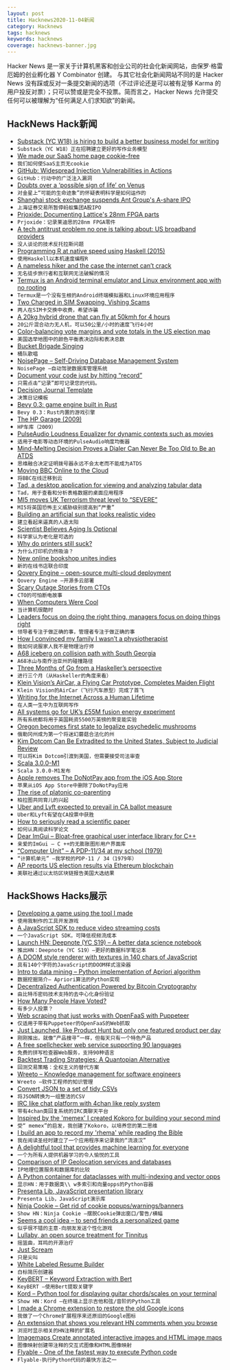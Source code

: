```yaml
---
layout: post
title: Hacknews2020-11-04新闻
category: Hacknews
tags: hacknews
keywords: hacknews
coverage: hacknews-banner.jpg
---
```


Hacker News 是一家关于计算机黑客和创业公司的社会化新闻网站，由保罗·格雷厄姆的创业孵化器 Y Combinator 创建。
与其它社会化新闻网站不同的是 Hacker News 没有踩或反对一条提交新闻的选项（不过评论还是可以被有足够 Karma 的用户投反对票）；只可以赞或是完全不投票。简而言之，Hacker News 允许提交任何可以被理解为“任何满足人们求知欲”的新闻。

## HackNews Hack新闻


- [Substack (YC W18) is hiring to build a better business model for writing](https://substack.com/jobs)
- `Substack（YC W18）正在招聘建立更好的写作业务模型`
- [We made our SaaS home page cookie-free](https://blog.leavemealone.app/no-more-cookies/)
- `我们如何使SaaS主页无cookie`
- [GitHub: Widespread Injection Vulnerabilities in Actions](https://bugs.chromium.org/p/project-zero/issues/detail?id=2070&can=2&q=&colspec=ID%20Type%20Status%20Priority%20Milestone%20Owner%20Summary&cells=ids)
- `GitHub：行动中的广泛注入漏洞`
- [Doubts over a ‘possible sign of life’ on Venus](https://www.sciencenews.org/article/venus-phosphine-possible-sign-life-doubts-how-science-works)
- `对金星上“可能的生命迹象”的怀疑表明科学是如何运作的`
- [Shanghai stock exchange suspends Ant Group's A-share IPO](https://de.reuters.com/article/ant-group-ipo/shanghai-stock-exchange-suspends-ant-groups-a-share-ipo-idUSP8N2HK04R)
- `上海证券交易所暂停蚂蚁集团A股IPO`
- [Prjoxide: Documenting Lattice's 28nm FPGA parts](https://github.com/daveshah1/prjoxide)
- `Prjoxide：记录莱迪思的28nm FPGA零件`
- [A tech antitrust problem no one is talking about: US broadband providers](https://arstechnica.com/tech-policy/2020/10/the-tech-antitrust-problem-no-one-is-talking-about/)
- `没人谈论的技术反托拉斯问题`
- [Programming R at native speed using Haskell (2015)](https://www.tweag.io/blog/2015-09-08-programming-r-at-native-speed-in-haskell/)
- `使用Haskell以本机速度编程R`
- [A nameless hiker and the case the internet can’t crack](https://www.wired.com/story/nameless-hiker-mostly-harmless-internet-mystery/)
- `无名徒步旅行者和互联网无法破解的情况`
- [Termux is an Android terminal emulator and Linux environment app with no rooting](https://termux.com/)
- `Termux是一个没有生根的Android终端模拟器和Linux环境应用程序`
- [Two Charged in SIM Swapping, Vishing Scams](https://krebsonsecurity.com/2020/11/two-charged-in-sim-swapping-vishing-scams/)
- `两人在SIM卡交换中收费，希望诈骗`
- [A 20kg hybrid drone that can fly at 50kmh for 4 hours](https://www.quaternium.com/uav/hybrix-drone/)
- `20公斤混合动力无人机，可以50公里/小时的速度飞行4小时`
- [Color-balancing vote margins and vote totals in the US election map](https://stemlounge.com/muddy-america-color-balancing-trumps-election-map-infographic/)
- `美国选举地图中的颜色平衡表决边际和表决总数`
- [Bucket Brigade Singing](https://www.jefftk.com/p/bucket-brigade-singing)
- `桶队歌唱`
- [NoisePage – Self-Driving Database Management System](https://noise.page/)
- `NoisePage –自动驾驶数据库管理系统`
- [Document your code just by hitting “record”](https://paircast.io)
- `只需点击“记录”即可记录您的代码。`
- [Decision Journal Template](https://optemization.com/decision-journal-notion)
- `决策日记模板`
- [Bevy 0.3: game engine built in Rust](https://bevyengine.org/news/bevy-0-3/)
- `Bevy 0.3：Rust内置的游戏引擎`
- [The HP Garage (2009)](https://www.hpmuseum.org/garage/garage.htm)
- `HP车库（2009）`
- [PulseAudio Loudness Equalizer for dynamic contexts such as movies](https://github.com/Digitalone1/PulseEffects-Presets)
- `适用于电影等动态环境的PulseAudio响度均衡器`
- [Mind-Melting Decision Proves a Dialer Can Never Be Too Old to Be an ATDS](https://tcpaworld.com/2020/11/03/heres-your-tcpa-distraction-for-a-normal-tuesday-with-nothing-else-going-on-mind-melting-decision-proves-a-dialer-can-never-be-too-old-to-be-an-atds/)
- `思维融合决定证明拨号器永远不会太老而不能成为ATDS`
- [Moving BBC Online to the Cloud](https://medium.com/bbc-design-engineering/moving-bbc-online-to-the-cloud-afdfb7c072ff)
- `将BBC在线迁移到云`
- [Tad, a desktop application for viewing and analyzing tabular data](https://github.com/antonycourtney/tad)
- `Tad，用于查看和分析表格数据的桌面应用程序`
- [MI5 moves UK Terrorism threat level to “SEVERE”](https://www.mi5.gov.uk/threat-levels)
- `MI5将英国恐怖主义威胁级别提高到“严重”`
- [Building an artificial sun that looks realistic video](https://www.youtube.com/watch?v=6bqBsHSwPgw)
- `建立看起来逼真的人造太阳`
- [Scientist Believes Aging Is Optional](https://www.outsideonline.com/2404642/lifespan-david-sinclair-book-review)
- `科学家认为老化是可选的`
- [Why do printers still suck?](https://www.wired.com/story/why-do-printers-still-suck/)
- `为什么打印机仍然吸油？`
- [New online bookshop unites indies](https://www.theguardian.com/books/2020/nov/02/this-is-revolutionary-new-online-bookshop-unites-indies-to-rival-amazon)
- `新的在线书店联合印度`
- [Qovery Engine – open-source multi-cloud deployment](https://github.com/Qovery/engine)
- `Qovery Engine –开源多云部署`
- [Scary Outage Stories from CTOs](https://thenewstack.io/6-scary-outage-stories-from-ctos/)
- `CTO的可怕断电故事`
- [When Computers Were Cool](https://datagubbe.se/coolcomp.html)
- `当计算机很酷时`
- [Leaders focus on doing the right thing, managers focus on doing things right](https://twitter.com/id_aa_carmack/status/1323679565533925376)
- `领导者专注于做正确的事，管理者专注于做正确的事`
- [How I convinced my family I wasn’t a physiotherapist](https://www.physoc.org/blog/how-i-convinced-my-family-i-wasnt-a-physiotherapist-a-member-spotlight/)
- `我如何说服家人我不是物理治疗师`
- [A68 iceberg on collision path with South Georgia](https://www.bbc.com/news/science-environment-54798031)
- `A68冰山与南乔治亚州的碰撞路径`
- [Three Months of Go from a Haskeller’s perspective](https://memo.barrucadu.co.uk/three-months-of-go.html)
- `进行三个月（从Haskeller的角度来看）`
- [Klein Vision’s AirCar, a Flying Car Prototype, Completes Maiden Flight](https://robbreport.com/motors/aviation/klein-visions-aircar-prototype-first-flight-1234578689/)
- `Klein Vision的AirCar（飞行汽车原型）完成了首飞`
- [Writing for the Internet Across a Human Lifetime](http://len.falken.ink/misc/writing-for-the-internet-across-a-human-lifetime.txt)
- `在人类一生中为互联网写作`
- [All systems go for UK’s £55M fusion energy experiment](https://ccfe.ukaea.uk/all-systems-go-for-uks-55m-fusion-energy-experiment/)
- `所有系统都将用于英国耗资5500万英镑的聚变能实验`
- [Oregon becomes first state to legalize psychedelic mushrooms](https://www.oregonlive.com/politics/2020/11/oregon-becomes-first-state-to-legalize-psychedelic-mushrooms.html)
- `俄勒冈州成为第一个将迷幻蘑菇合法化的州`
- [Kim Dotcom Can Be Extradited to the United States, Subject to Judicial Review](https://torrentfreak.com/kim-dotcom-can-be-extradited-to-the-united-states-subject-to-judicial-review-201104/)
- `可以将Kim Dotcom引渡到美国，但需要接受司法审查`
- [Scala 3.0.0-M1](https://github.com/lampepfl/dotty/releases/tag/3.0.0-M1)
- `Scala 3.0.0-M1发布`
- [Apple removes The DoNotPay app from the iOS App Store](https://twitter.com/jbrowder1/status/1323804586121994241)
- `苹果从iOS App Store中删除了DoNotPay应用`
- [The rise of platonic co-parenting](https://www.theguardian.com/lifeandstyle/2020/oct/31/i-wanted-to-meet-a-mate-and-have-a-baby-without-wasting-time-the-rise-of-platonic-co-parenting)
- `柏拉图共同育儿的兴起`
- [Uber and Lyft expected to prevail in CA ballot measure](https://www.cnbc.com/2020/11/03/california-voters-projected-to-pass-prop-22-backed-by-uber-and-lyft.html)
- `Uber和Lyft有望在CA投票中获胜`
- [How to seriously read a scientific paper](https://www.sciencemag.org/careers/2016/03/how-seriously-read-scientific-paper)
- `如何认真阅读科学论文`
- [Dear ImGui – Bloat-free graphical user interface library for C++](https://github.com/ocornut/imgui)
- `亲爱的ImGui – C ++的无膨胀图形用户界面库`
- [“Computer Unit” – A PDP-11/34 at my school (1979)](https://qmacro.org/2020/11/03/computer-unit-1979/)
- `“计算机单元” –我学校的PDP-11 / 34（1979年）`
- [AP reports US election results via Ethereum blockchain](https://developer.ap.org/ap-elections-api/#election-race-calls-on-blockchain)
- `美联社通过以太坊区块链报告美国大选结果`


## HackShows Hacks展示

- [ Developing a game using the tool I made](https://victorribeiro.com/kingdomClone/)
- `使用我制作的工具开发游戏`
- [ A JavaScript SDK to reduce video streaming costs](https://api.peervadoo.com/test)
- `一个JavaScript SDK，可降低视频流成本`
- [Launch HN: Deepnote (YC S19) – A better data science notebook](item?id=24942797)
- `推出HN：Deepnote（YC S19）–更好的数据科学笔记本`
- [ A DOOM style renderer with textures in 140 chars of JavaScript](https://www.dwitter.net/d/20436)
- `具有140个字符的JavaScript的DOOM样式渲染器`
- [ Intro to data mining – Python implementation of Apriori algorithm](https://github.com/chonyy/apriori_python)
- `数据挖掘简介– Apriori算法的Python实现`
- [ Decentralized Authentication Powered by Bitcoin Cryptography](https://starfish.computer)
- `由比特币密码技术支持的去中心化身份验证`
- [ How Many People Have Voted?](https://howmanypeoplevoted.com/)
- `有多少人投票？`
- [ Web scraping that just works with OpenFaaS with Puppeteer](https://www.openfaas.com/blog/puppeteer-scraping/)
- `仅适用于带有Puppeteer的OpenFaaS的Web抓取`
- [ Just Launched, like Product Hunt but only one featured product per day](https://just-launched.dev)
- `刚刚推出，就像“产品搜寻”一样，但每天只有一个特色产品`
- [ A free spellchecker web service supporting 90 languages](https://spell.toolforge.org/)
- `免费的拼写检查器Web服务，支持90种语言`
- [ Backtest Trading Strategies: A Quantopian Alternative](https://www.tradytics.com/backtester)
- `回测交易策略：全权主义的替代方案`
- [ Wreeto – Knowledge management for software engineers](https://wreeto.com)
- `Wreeto –软件工程师的知识管理`
- [ Convert JSON to a set of tidy CSVs](https://github.com/uktrade/tidy-json-to-csv)
- `将JSON转换为一组整洁的CSV`
- [ IRC like chat platform with 4chan like reply system](item?id=24955109)
- `带有4chan类回复系统的IRC类聊天平台`
- [ Inspired by the 'memex' I created Kokoro for building your second mind](item?id=24943014)
- `受“ memex”的启发，我创建了Kokoro，以培养您的第二思维`
- [ I build an app to record my 'rhema' while reading the Bible](https://deeperingod.com)
- `我在阅读圣经时建立了一个应用程序来记录我的“流浪汉”`
- [ A delightful tool that provides machine learning for everyone](https://github.com/nidhaloff/igel/tree/master)
- `一个为所有人提供机器学习的令人愉悦的工具`
- [ Comparison of IP Geolocation services and databases](https://resolve.rs/ip/geolocation.html)
- `IP地理位置服务和数据库的比较`
- [ A Python container for dataclasses with multi-indexing and vector opps](https://github.com/joshlk/dataclassframe)
- `显示HN：用于数据类\\ w多索引和向量opps的Python容器`
- [ Presenta Lib, JavaScript presentation library](https://lib.presenta.cc/)
- `Presenta Lib，JavaScript演示库`
- [ Ninja Cookie – Get rid of cookie popups/warnings/banners](https://ninja-cookie.com/)
- `Show HN：Ninja Cookie –摆脱Cookie弹出窗口/警告/横幅`
- [ Seems a cool idea – to send friends a personalized game](https://codeguppy.com/run.html?ad/snk_adrian)
- `似乎很不错的主意-向朋友发送个性化游戏`
- [ Lullaby, an open source treatment for Tinnitus](https://uselullaby.com)
- `摇篮曲，耳鸣的开源治疗`
- [ Just Scream](https://justscream.baby)
- `只是尖叫`
- [ White Labeled Resume Builder](https://www.rezi.io/white-label-resume-builder)
- `白标简历创建器`
- [ KeyBERT – Keyword Extraction with Bert](https://github.com/MaartenGr/KeyBERT/)
- `KeyBERT –使用Bert提取关键字`
- [ Kord – Python tool for displaying guitar chords/scales on your terminal](https://github.com/synestematic/kord)
- `Show HN：Kord –在终端上显示吉他和弦/音阶的Python工具`
- [ I made a Chrome extension to restore the old Google icons](https://restoreoldicons.xyz)
- `我做了一个Chrome扩展程序来还原旧的Google图标`
- [ An extension that shows you relevant HN comments when you browse](https://chrome.google.com/webstore/detail/augment-hn/pidlbalbojaogmjhanfjmngpiglgpooj?hl=en&authuser=0)
- `浏览时显示相关的HN注释的扩展名`
- [ Imagemaps Create annotated interactive images and HTML image maps](https://www.imagemaps.net/)
- `图像映射创建带注释的交互式图像和HTML图像映射`
- [ Flyable - One of the fastest way to execute Python code](item?id=24985160)
- `Flyable-执行Python代码的最快方法之一`

